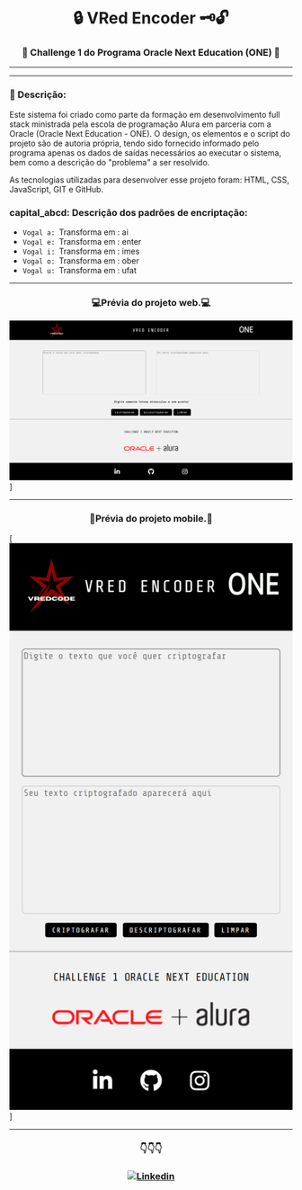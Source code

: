 # <div align="center">:lock: VRed Encoder :old_key::unlock:</div>
 
### <div align="center">:red_circle: Challenge 1 do Programa Oracle Next Education (ONE) :red_circle:</div>
___
___
### :bookmark_tabs: Descrição:

Este sistema foi criado como parte da formação em desenvolvimento full stack ministrada pela escola de programação Alura em parceria com a Oracle (Oracle Next Education - ONE). O design, os elementos e o script do projeto são de autoria própria, tendo sido fornecido informado pelo programa apenas os dados de saídas necessários ao executar o sistema, bem como a descrição do "problema" a ser resolvido.

As tecnologias utilizadas para desenvolver esse projeto foram:  HTML, CSS, JavaScript, GIT e GitHub.

### capital_abcd: Descrição dos padrões de encriptação:

- `Vogal a: `Transforma em : ai
- `Vogal e: `Transforma em : enter
- `Vogal i: `Transforma em : imes
- `Vogal o: `Transforma em : ober
- `Vogal u: `Transforma em : ufat
___
###  <div align="center">:computer:Prévia do projeto web.:computer:</div>

![Prévia do Projeto](assets-readme/preview-web.png)]
___
###  <div align="center">:iphone:Prévia do projeto mobile.:iphone:</div>

[![Prévia do Projeto](assets-readme/preview-mobile.png)]
___
### <div align="center">:point_down::point_down::point_down:</div> 

### <div align="center">[![Linkedin](https://shields.io/badge/Linkedin-Visite%20meu%20perfil%20clicando%20a%20aqui%20-blue)](https://linkedin.com/in/vicentestrela)</div>
